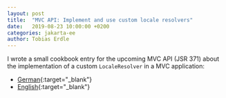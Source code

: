```yaml
---
layout: post
title:  "MVC API: Implement and use custom locale resolvers"
date:   2019-08-23 10:00:00 +0200
categories: jakarta-ee
author: Tobias Erdle
---
```


I wrote a small cookbook entry for the upcoming MVC API (JSR 371) about
the implementation of a custom `LocaleResolver` in a MVC application:

- [German](https://www.mvc-spec.org/learn/cookbook/custom_localeresolver_de.html){:target="_blank"}
- [English](https://www.mvc-spec.org/learn/cookbook/custom_localeresolver_en.html){:target="_blank"}
